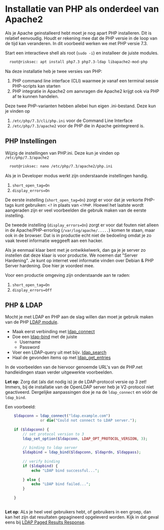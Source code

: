 # Installatie van PHP als onderdeel van Apache2

Als je Apache geinstalleerd hebt moet je nog apart PHP installeren. Dit is relatief eenvoudig. Houdt 
er rekening mee dat de PHP versie in de loop van de tijd kan veranderen. In dit voorbeeld werken
we met PHP versie 7.3.

Start een interactieve shell als root (`sudo -i`) en installeer de juiste modules.
```bash
  root@risksec: apt install php7.3 php7.3-ldap libapache2-mod-php
```

Na deze installatie heb je twee versies van PHP:
  1. PHP command line interface (CLI) waarmee je vanaf een terminal sessie PHP-scripts kan starten
  1. PHP integratie in Apache2 om aanvragen die Apache2 krijgt ook via PHP af te kunnen handelen.
  
Deze twee PHP-varianten hebben allebei hun eigen .ini-bestand. Deze kun je vinden op

  1. `/etc/php/7.3/cli/php.ini` voor de Command Line Interface
  1. `/etc/php/7.3/apache2` voor de PHP die in Apache geintegreerd is.
  
## PHP Instellingen
Wijzig de instellingen van PHP.ini. Deze kun je vinden op `/etc/php/7.3/apache2`

```bash
  root@risksec: nano /etc/php/7.3/apache2/php.ini
```

Als je in Developer modus werkt zijn onderstaande instellingen handig.
 1. `short_open_tag=On`
 1. `display_errors=On`

De eerste instelling (`short_open_tag=On`) zorgt er voor dat je verkorte PHP-tags kunt gebruiken: `<?` in plaats 
van `<?PHP`. Hoewel het laatste wordt aangeraden zijn er veel voorbeelden die gebruik maken
van de eerste instelling.

De tweede instelling (`display_errors=On`) zorgt er voor dat fouten niet alleen in de Apache/PHP-errorlog
(`/var/log/apache/.....`) komen te staan, maar ook in de browser. Dat is in productie echt niet de bedoeling
omdat je zo vaak teveel informatie weggeeft aan een hacker. 

Als je eenmaal klaar bent met je ontwikkelwerk, dan ga je je server zo instellen dat deze 
klaar is voor productie. We noemen dat "Server Hardening". Je kunt op internet veel
informatie vinden over Debian & PHP Server hardening. Doe hier je voordeel mee.

Voor een productie omgeving zijn onderstaande aan te raden:
 1. `short_open_tag=On`
 1. `display_errors=Off`

## PHP & LDAP
Mocht je met LDAP en PHP aan de slag willen dan moet je gebruik maken van de PHP 
[LDAP module](http://php.net/manual/en/book.ldap.php).

  * Maak eerst verbinding met [ldap_connect](http://php.net/manual/en/function.ldap-connect.php)
  * Doe een [ldap-bind](http://php.net/manual/en/function.ldap-bind.php) met de juiste
    * Username
    * Password
  * Voer een LDAP-query uit met bijv. [ldap_search](http://php.net/manual/en/function.ldap-search.php)
  * Haal de gevonden items op met [ldap_get_entries](http://php.net/manual/en/function.ldap-get-entries.php)
  
In de voorbeelden van de hiervoor genoemde URL's van de PHP.net handleidingen staan verder uitgewerkte voorbeelden. 

**Let op**: Zorg dat (als dat nodig is) je de LDAP-protocol versie op 3 zet! Immers, bij de installatie van de OpenLDAP
server heb je V2-protocol niet geactiveerd. Dergelijke aanpassingen doe je na de `ldap_connect` en vóór de `ldap_bind`. 

Een voorbeeld:
```php
    $ldapconn = ldap_connect("ldap.example.com")
                or die("Could not connect to LDAP server.");
    
    if ($ldapconn) {
        // set protocol version to 3
        ldap_set_option($ldapconn, LDAP_OPT_PROTOCOL_VERSION, 3);
        
        // binding to ldap server
        $ldapbind = ldap_bind($ldapconn, $ldaprdn, $ldappass);
        
        // verify binding
        if ($ldapbind) {
            echo "LDAP bind successful...";
            
        } else {
            echo "LDAP bind failed...";
        }
        
    }
  
```

**Let op**: ALs je heel veel gebruikers hebt, of gebruikers in een groep, dan kan het zijn dat resultaten gepagineerd
opgeleverd worden. Kijk in dat geval eens bij [LDAP Paged Results Response](http://php.net/manual/en/function.ldap-control-paged-result-response.php).
   
